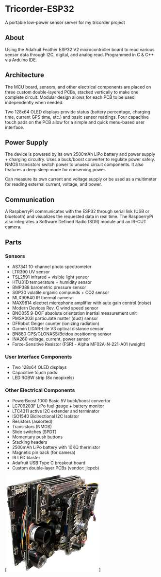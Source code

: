 # Tricorder-ESP32
A portable low-power sensor server for my tricorder project
## About
Using the Adafruit Feather ESP32 V2 microcontroller board to read various sensor data through I2C, digital, and analog read. Programmed in C & C++ via Arduino IDE. 

## Architecture
The MCU board, sensors, and other electrical components are placed on three custom double-layered PCBs, stacked vertically to make one complete circuit. Modular design allows for each PCB to be used independently when needed.

Two 128x64 OLED displays provide status (battery percentage, charging time, current GPS time, etc.) and basic sensor readings. Four capacitive touch pads on the PCB allow for a simple and quick menu-based user interface. 

## Power Supply
The device is powered by its own 2500mAh LiPo battery and power supply + charging circuitry. Uses a buck/boost converter to regulate power safely. NMOS transistors switch power to unused circuit components. It also features a deep sleep mode for conserving power.

Can measure its own current and voltage supply or be used as a multimeter for reading external current, voltage, and power.

## Communication
A RaspberryPi communicates with the ESP32 through serial link (USB or bluetooth) and visualizes the requested data in real time. The RaspberryPi also integrates a Software Defined Radio (SDR) module and an IR-CUT camera. 

## Parts

### Sensors
- AS7341 10-channel photo spectrometer
- LTR390 UV sensor
- TSL2591 infrared + visible light sensor
- HTU31D temperature + humidity sensor
- BMP388 barometric pressure sensor
- SGP30 volatile organic compunds + CO2 sensor
- MLX90640 IR thermal camera
- MAX9814 electret microphone amplifier with auto gain control (noise)
- Modern Devices Rev. C wind speed sensor
- BNO055 9-DOF absolute orientation inertial measurement unit
- PMSA003I particulate matter (dust) sensor
- DFRobot Geiger counter (ionizing radiation)
- Garmin LIDAR-Lite V3 optical distance sensor
- BN880 GPS/GLONASS/Beidou positioning sensor
- INA260 voltage, current, power sensor
- Force-Sensitive Resistor (FSR) - Alpha MF02A-N-221-A01 (weight)

### User Interface Components
- Two 128x64 OLED displays
- Capacitive touch pads
- LED RGBW strip (8x neopixels)
 
### Other Electrical Components
- PowerBoost 1000 Basic 5V buck/boost convertor
- LC709203F LiPo fuel gauge + battery monitor
- LTC4311 active I2C extender and terminator
- ISO1540 Bidirectional I2C Isolator
- Resistors (assorted)
- Transistors (NMOS)
- Slide switches (SPDT)
- Momentary push buttons
- Stacking headers
- 2500mAh LiPo battery with 10KΩ thermistor
- Magnetic pin back (for camera)
- IR LED blaster
- Adafruit USB Type C breakout board
- Custom double-layer PCBs (vendor: jlcpcb)

[![Tricorder-MCU](pics/mcu_side_view.png)]